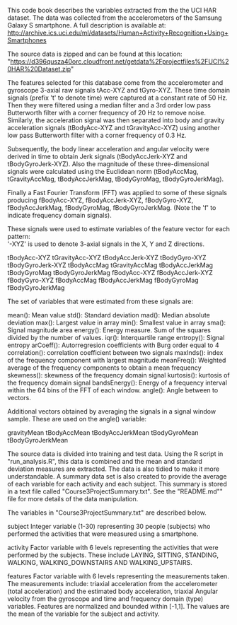 This code book describes the variables extracted from the the UCI HAR dataset. The data was collected from the accelerometers of the Samsung Galaxy S smartphone. A full description is available at:
http://archive.ics.uci.edu/ml/datasets/Human+Activity+Recognition+Using+Smartphones

The source data is zipped and can be found at this location:
"https://d396qusza40orc.cloudfront.net/getdata%2Fprojectfiles%2FUCI%20HAR%20Dataset.zip"

The features selected for this database come from the accelerometer and gyroscope 3-axial raw signals tAcc-XYZ and tGyro-XYZ. These time domain signals (prefix 't' to denote time) were captured at a constant rate of 50 Hz. Then they were filtered using a median filter and a 3rd order low pass Butterworth filter with a corner frequency of 20 Hz to remove noise. Similarly, the acceleration signal was then separated into body and gravity acceleration signals (tBodyAcc-XYZ and tGravityAcc-XYZ) using another low pass Butterworth filter with a corner frequency of 0.3 Hz. 

Subsequently, the body linear acceleration and angular velocity were derived in time to obtain Jerk signals (tBodyAccJerk-XYZ and tBodyGyroJerk-XYZ). Also the magnitude of these three-dimensional signals were calculated using the Euclidean norm (tBodyAccMag, tGravityAccMag, tBodyAccJerkMag, tBodyGyroMag, tBodyGyroJerkMag). 

Finally a Fast Fourier Transform (FFT) was applied to some of these signals producing fBodyAcc-XYZ, fBodyAccJerk-XYZ, fBodyGyro-XYZ, fBodyAccJerkMag, fBodyGyroMag, fBodyGyroJerkMag. (Note the 'f' to indicate frequency domain signals). 

These signals were used to estimate variables of the feature vector for each pattern:  
'-XYZ' is used to denote 3-axial signals in the X, Y and Z directions.

tBodyAcc-XYZ
tGravityAcc-XYZ
tBodyAccJerk-XYZ
tBodyGyro-XYZ
tBodyGyroJerk-XYZ
tBodyAccMag
tGravityAccMag
tBodyAccJerkMag
tBodyGyroMag
tBodyGyroJerkMag
fBodyAcc-XYZ
fBodyAccJerk-XYZ
fBodyGyro-XYZ
fBodyAccMag
fBodyAccJerkMag
fBodyGyroMag
fBodyGyroJerkMag

The set of variables that were estimated from these signals are: 

mean(): Mean value
std(): Standard deviation
mad(): Median absolute deviation 
max(): Largest value in array
min(): Smallest value in array
sma(): Signal magnitude area
energy(): Energy measure. Sum of the squares divided by the number of values. 
iqr(): Interquartile range 
entropy(): Signal entropy
arCoeff(): Autorregresion coefficients with Burg order equal to 4
correlation(): correlation coefficient between two signals
maxInds(): index of the frequency component with largest magnitude
meanFreq(): Weighted average of the frequency components to obtain a mean frequency
skewness(): skewness of the frequency domain signal 
kurtosis(): kurtosis of the frequency domain signal 
bandsEnergy(): Energy of a frequency interval within the 64 bins of the FFT of each window.
angle(): Angle between to vectors.

Additional vectors obtained by averaging the signals in a signal window sample. These are used on the angle() variable:

gravityMean
tBodyAccMean
tBodyAccJerkMean
tBodyGyroMean
tBodyGyroJerkMean

The source data is divided into training and test data. Using the R script in "run_analysis.R", this data is combined and the mean and standard deviation measures are extracted. The data is also tidied to make it more understandable. A summary data set is also created to provide the average of each variable for each activity and each subject. This summary is stored in a text file called "Course3ProjectSummary.txt". See the "README.md"" file for more details of the data manipulation.

The variables in "Course3ProjectSummary.txt" are described below.

subject
Integer variable (1-30) representing 30 people (subjects) who performed the activities that were measured using a smartphone.

activity
Factor variable with 6 levels representing the activities that were performed by the subjects. These include LAYING, SITTING, STANDING, WALKING, WALKING_DOWNSTAIRS AND WALKING_UPSTAIRS.

features
Factor variable with 6 levels representing the measurements taken. The measurements include: triaxial acceleration from the accelerometer (total acceleration) and the estimated body acceleration, triaxial Angular velocity from the gyroscope and time and frequency domain (type) variables. Features are normalized and bounded within [-1,1]. The values are the mean of the variable for the subject and activity.